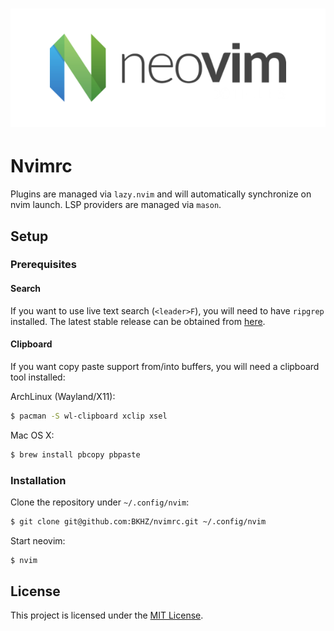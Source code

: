 <div align="center">
	<h1>
		<picture>
			<img alt="Neovim" src=".assets/neovim-logo.png">
		</picture>
	</h1>
</div>

# Nvimrc 

Plugins are managed via `lazy.nvim` and will automatically synchronize on nvim launch. LSP providers are managed via
`mason`.

## Setup

### Prerequisites

#### Search

If you want to use live text search (`<leader>F`), you will need to have `ripgrep` installed. The latest stable release
can be obtained from [here](https://github.com/BurntSushi/ripgrep).

#### Clipboard

If you want copy paste support from/into buffers, you will need a clipboard tool installed:

ArchLinux (Wayland/X11):
```bash
$ pacman -S wl-clipboard xclip xsel
```

Mac OS X:
```bash
$ brew install pbcopy pbpaste
```

### Installation

Clone the repository under `~/.config/nvim`:
```bash
$ git clone git@github.com:BKHZ/nvimrc.git ~/.config/nvim
```

Start neovim:
```bash
$ nvim
```

## License

This project is licensed under the [MIT License](LICENSE).
